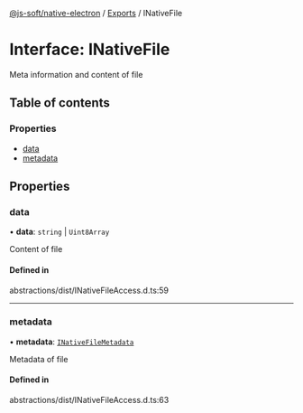 [@js-soft/native-electron](../README.md) / [Exports](../modules.md) / INativeFile

# Interface: INativeFile

Meta information and content of file

## Table of contents

### Properties

-   [data](INativeFile.md#data)
-   [metadata](INativeFile.md#metadata)

## Properties

### data

• **data**: `string` \| `Uint8Array`

Content of file

#### Defined in

abstractions/dist/INativeFileAccess.d.ts:59

---

### metadata

• **metadata**: [`INativeFileMetadata`](INativeFileMetadata.md)

Metadata of file

#### Defined in

abstractions/dist/INativeFileAccess.d.ts:63
